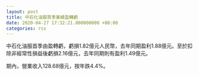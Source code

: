 ```yaml
---
layout: post
title: 中石化油服首季業績盈轉虧
date: 2020-04-27 17:32:21.000000000 +08:00
categories: rss
---
```


中石化油服首季由盈轉虧，虧損1.82億元人民幣，去年同期盈利1.88億元。至於扣除非經常性損益後虧損2.16億元，去年同期則有盈利1.49億元。

期內，營業收入128.68億元，按年跌4.4%。
